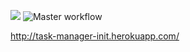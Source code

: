 <a href="https://codeclimate.com/github/ini1990/php-project-lvl4/maintainability"><img src="https://api.codeclimate.com/v1/badges/6076b3a9d718ceeca12c/maintainability" /></a>
![Master workflow](https://github.com/ini1990/php-project-lvl4/workflows/Master%20workflow/badge.svg)

http://task-manager-init.herokuapp.com/
